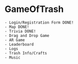 # GameOfTrash
    - Login/Registration Form DONE!
    - Map DONE!
    - Trivia DONE!
    - Drag and Drop Game
    - AR Game
    - Leaderboard
    - Logs  
    - Trash Info/Crafts
    - Music
